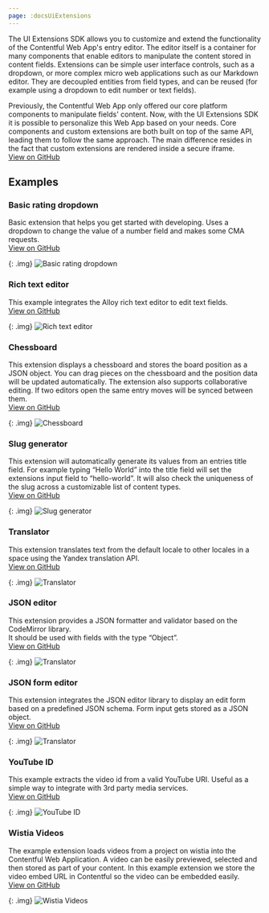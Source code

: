 ```yaml
---
page: :docsUiExtensions
---
```


The UI Extensions SDK allows you to customize and extend the functionality of the Contentful
Web App's entry editor. The editor itself is a container for many components that enable editors to manipulate the content stored in content fields. Extensions can be simple user interface controls, such as a dropdown, or more complex micro web applications such as our Markdown editor. They are decoupled entities from field types, and can be reused (for example using a dropdown to edit number or text fields).

Previously, the Contentful Web App only offered our core platform components to manipulate fields' content. Now, with the UI Extensions SDK it is possible to personalize this Web App based on your needs.
Core components and custom extensions are both built on top of the same API, leading them to follow the same approach. The main difference resides in the fact that custom extensions are rendered inside a secure iframe.<br>
[View on GitHub](https://github.com/contentful/ui-extensions-sdk)

## Examples

### Basic rating dropdown
Basic extension that helps you get started with developing. Uses a dropdown to change the value of a number field and makes some CMA requests.<br>
[View on GitHub](https://github.com/contentful/extensions/tree/master/samples/rating-dropdown)

{: .img}
![Basic rating dropdown](basic-rating-dropdown.png)

### Rich text editor
This example integrates the Alloy rich text editor to edit text fields.<br>
[View on GitHub](https://github.com/contentful/extensions/tree/master/samples/alloy-editor)

{: .img}
![Rich text editor](rich-text-editor.png)

### Chessboard
This extension displays a chessboard and stores the board position as a JSON object. You can drag pieces on the chessboard and the position data will be updated automatically. The extension also supports collaborative editing. If two editors open the same entry moves will be synced between them.<br>
[View on GitHub](https://github.com/contentful/extensions/tree/master/samples/chessboard)

{: .img}
![Chessboard](chessboard.gif)

### Slug generator
This extension will automatically generate its values from an entries title field. For example typing “Hello World” into the title field will set the extensions input field to “hello-world”. It will also check the uniqueness of the slug across a customizable list of content types.<br>
[View on GitHub](https://github.com/contentful/extensions/tree/master/samples/slug)

{: .img}
![Slug generator](slug-generator.png)

### Translator
This extension translates text from the default locale to other locales in a space using the Yandex translation API.<br>
[View on GitHub](https://github.com/contentful/extensions/tree/master/samples/translate)

{: .img}
![Translator](translator.png)

### JSON editor
This extension provides a JSON formatter and validator based on the CodeMirror library.<br>
It should be used with fields with the type “Object”.<br>
[View on GitHub](https://github.com/contentful/extensions/tree/master/samples/json-editor)

{: .img}
![Translator](json-editor.png)

### JSON form editor
This extension integrates the JSON editor library to display an edit form based on a predefined JSON schema. Form input gets stored as a JSON object.<br>
[View on GitHub](https://github.com/contentful/extensions/tree/master/samples/json-form-editor)

{: .img}
![Translator](json-form-editor.png)

### YouTube ID

This example extracts the video id from a valid YouTube URI. Useful as a simple way to integrate with 3rd party media services.<br>
[View on GitHub](https://github.com/contentful/extension-sdk/tree/master/examples/youtube-id)

{: .img}
![YouTube ID](youtube-id.png)

### Wistia Videos

The example extension loads videos from a project on wistia into the Contentful Web Application. A video can be easily previewed, selected and then stored as part of your content. In this example extension we store the video embed URL in Contentful so the video can be embedded easily.<br>
[View on GitHub](https://github.com/contentful/extensions/tree/master/samples/wistia)

{: .img}
![Wistia Videos](wistia-videos.gif)
